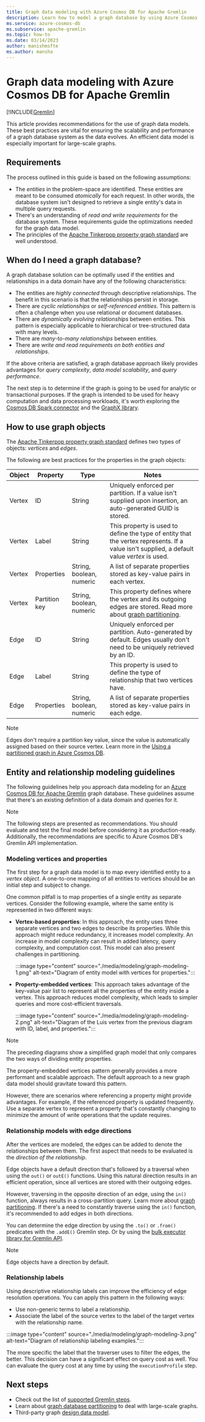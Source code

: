 ```yaml
---
title: Graph data modeling with Azure Cosmos DB for Apache Gremlin
description: Learn how to model a graph database by using Azure Cosmos DB for Apache Gremlin, and learn best practices to model entities and relationships.
ms.service: azure-cosmos-db
ms.subservice: apache-gremlin
ms.topic: how-to
ms.date: 03/14/2023
author: manishmsfte
ms.author: mansha
---
```


# Graph data modeling with Azure Cosmos DB for Apache Gremlin
[!INCLUDE[Gremlin](../includes/appliesto-gremlin.md)]

This article provides recommendations for the use of graph data models. These best practices are vital for ensuring the scalability and performance of a graph database system as the data evolves. An efficient data model is especially important for large-scale graphs.

## Requirements

The process outlined in this guide is based on the following assumptions:

* The *entities* in the problem-space are identified. These entities are meant to be consumed *atomically* for each request. In other words, the database system isn't designed to retrieve a single entity's data in multiple query requests.
* There's an understanding of *read and write requirements* for the database system. These requirements guide the optimizations needed for the graph data model.
* The principles of the [Apache Tinkerpop property graph standard](https://tinkerpop.apache.org/docs/current/reference/#graph-computing) are well understood.

## When do I need a graph database?

A graph database solution can be optimally used if the entities and relationships in a data domain have any of the following characteristics: 

* The entities are *highly connected* through descriptive relationships. The benefit in this scenario is that the relationships persist in storage.
* There are *cyclic relationships* or *self-referenced entities*. This pattern is often a challenge when you use relational or document databases.
* There are *dynamically evolving relationships* between entities. This pattern is especially applicable to hierarchical or tree-structured data with many levels.
* There are *many-to-many relationships* between entities.
* There are *write and read requirements on both entities and relationships*. 

If the above criteria are satisfied, a graph database approach likely provides advantages for *query complexity*, *data model scalability*, and *query performance*.

The next step is to determine if the graph is going to be used for analytic or transactional purposes. If the graph is intended to be used for heavy computation and data processing workloads, it's worth exploring the [Cosmos DB Spark connector](../nosql/quickstart-spark.md) and the [GraphX library](https://spark.apache.org/graphx/). 

## How to use graph objects

The [Apache Tinkerpop property graph standard](https://tinkerpop.apache.org/docs/current/reference/#graph-computing) defines two types of objects: *vertices* and *edges*. 

The following are best practices for the properties in the graph objects:

| Object | Property | Type | Notes |
| --- | --- | --- |  --- |
| Vertex | ID | String | Uniquely enforced per partition. If a value isn't supplied upon insertion, an auto-generated GUID is stored. |
| Vertex | Label | String | This property is used to define the type of entity that the vertex represents. If a value isn't supplied, a default value *vertex* is used. |
| Vertex | Properties | String, boolean, numeric | A list of separate properties stored as key-value pairs in each vertex. |
| Vertex | Partition key | String, boolean, numeric | This property defines where the vertex and its outgoing edges are stored. Read more about [graph partitioning](partitioning.md). |
| Edge | ID | String | Uniquely enforced per partition. Auto-generated by default. Edges usually don't need to be uniquely retrieved by an ID. |
| Edge | Label | String | This property is used to define the type of relationship that two vertices have. |
| Edge | Properties | String, boolean, numeric | A list of separate properties stored as key-value pairs in each edge. |

> [!NOTE]
> Edges don't require a partition key value, since the value is automatically assigned based on their source vertex. Learn more in the [Using a partitioned graph in Azure Cosmos DB](partitioning.md).

## Entity and relationship modeling guidelines

The following guidelines help you approach data modeling for an [Azure Cosmos DB for Apache Gremlin](overview.md) graph database. These guidelines assume that there's an existing definition of a data domain and queries for it.

> [!NOTE]
> The following steps are presented as recommendations. You should evaluate and test the final model before considering it as production-ready. Additionally, the recommendations are specific to Azure Cosmos DB's Gremlin API implementation. 

### Modeling vertices and properties 

The first step for a graph data model is to map every identified entity to a *vertex object*. A one-to-one mapping of all entities to vertices should be an initial step and subject to change.

One common pitfall is to map properties of a single entity as separate vertices. Consider the following example, where the same entity is represented in two different ways:

* **Vertex-based properties**: In this approach, the entity uses three separate vertices and two edges to describe its properties. While this approach might reduce redundancy, it increases model complexity. An increase in model complexity can result in added latency, query complexity, and computation cost. This model can also present challenges in partitioning.

    :::image type="content" source="./media/modeling/graph-modeling-1.png" alt-text="Diagram of entity model with vertices for properties.":::

* **Property-embedded vertices**: This approach takes advantage of the key-value pair list to represent all the properties of the entity inside a vertex. This approach reduces model complexity, which leads to simpler queries and more cost-efficient traversals.

    :::image type="content" source="./media/modeling/graph-modeling-2.png" alt-text="Diagram of the Luis vertex from the previous diagram with ID, label, and properties.":::

> [!NOTE]
> The preceding diagrams show a simplified graph model that only compares the two ways of dividing entity properties.

The property-embedded vertices pattern generally provides a more performant and scalable approach. The default approach to a new graph data model should gravitate toward this pattern.

However, there are scenarios where referencing a property might provide advantages. For example, if the referenced property is updated frequently. Use a separate vertex to represent a property that's constantly changing to minimize the amount of write operations that the update requires.

### Relationship models with edge directions

After the vertices are modeled, the edges can be added to denote the relationships between them. The first aspect that needs to be evaluated is the *direction of the relationship*. 

Edge objects have a default direction that's followed by a traversal when using the `out()` or `outE()` functions. Using this natural direction results in an efficient operation, since all vertices are stored with their outgoing edges. 

However, traversing in the opposite direction of an edge, using the `in()` function, always results in a cross-partition query. Learn more about [graph partitioning](partitioning.md). If there's a need to constantly traverse using the `in()` function, it's recommended to add edges in both directions.

You can determine the edge direction by using the `.to()` or `.from()` predicates with the `.addE()` Gremlin step. Or by using the [bulk executor library for Gremlin API](bulk-executor-dotnet.md).

> [!NOTE]
> Edge objects have a direction by default.

### Relationship labels

Using descriptive relationship labels can improve the efficiency of edge resolution operations. You can apply this pattern in the following ways:
* Use non-generic terms to label a relationship.
* Associate the label of the source vertex to the label of the target vertex with the relationship name.

:::image type="content" source="./media/modeling/graph-modeling-3.png" alt-text="Diagram of relationship labeling examples.":::

The more specific the label that the traverser uses to filter the edges, the better. This decision can have a significant effect on query cost as well. You can evaluate the query cost at any time by using the `executionProfile` step.

## Next steps

* Check out the list of [supported Gremlin steps](support.md).
* Learn about [graph database partitioning](partitioning.md) to deal with large-scale graphs.
* Third-party graph [design data model](modeling-tools.md).
